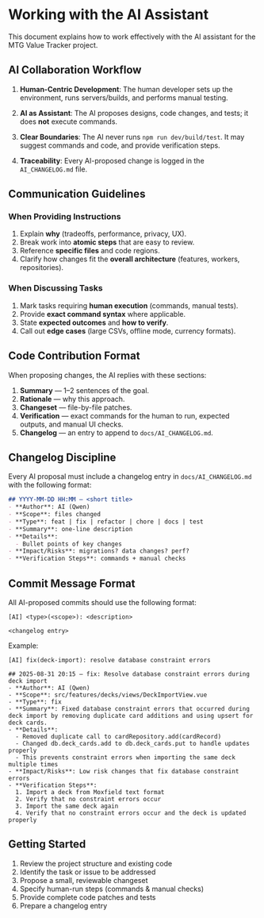 # Working with the AI Assistant

This document explains how to work effectively with the AI assistant for the MTG Value Tracker project.

## AI Collaboration Workflow

1. **Human-Centric Development**: The human developer sets up the environment, runs servers/builds, and performs manual testing.

2. **AI as Assistant**: The AI proposes designs, code changes, and tests; it does **not** execute commands.

3. **Clear Boundaries**: The AI never runs `npm run dev/build/test`. It may suggest commands and code, and provide verification steps.

4. **Traceability**: Every AI-proposed change is logged in the `AI_CHANGELOG.md` file.

## Communication Guidelines

### When Providing Instructions
1. Explain **why** (tradeoffs, performance, privacy, UX).
2. Break work into **atomic steps** that are easy to review.
3. Reference **specific files** and code regions.
4. Clarify how changes fit the **overall architecture** (features, workers, repositories).

### When Discussing Tasks
1. Mark tasks requiring **human execution** (commands, manual tests).
2. Provide **exact command syntax** where applicable.
3. State **expected outcomes** and **how to verify**.
4. Call out **edge cases** (large CSVs, offline mode, currency formats).

## Code Contribution Format

When proposing changes, the AI replies with these sections:

1. **Summary** — 1–2 sentences of the goal.
2. **Rationale** — why this approach.
3. **Changeset** — file-by-file patches.
4. **Verification** — exact commands for the human to run, expected outputs, and manual UI checks.
5. **Changelog** — an entry to append to `docs/AI_CHANGELOG.md`.

## Changelog Discipline

Every AI proposal must include a changelog entry in `docs/AI_CHANGELOG.md` with the following format:

```markdown
## YYYY-MM-DD HH:MM — <short title>
- **Author**: AI (Qwen)
- **Scope**: files changed
- **Type**: feat | fix | refactor | chore | docs | test
- **Summary**: one-line description
- **Details**:
  - Bullet points of key changes
- **Impact/Risks**: migrations? data changes? perf?
- **Verification Steps**: commands + manual checks
```

## Commit Message Format

All AI-proposed commits should use the following format:

```
[AI] <type>(<scope>): <description>

<changelog entry>
```

Example:
```
[AI] fix(deck-import): resolve database constraint errors

## 2025-08-31 20:15 — fix: Resolve database constraint errors during deck import
- **Author**: AI (Qwen)
- **Scope**: src/features/decks/views/DeckImportView.vue
- **Type**: fix
- **Summary**: Fixed database constraint errors that occurred during deck import by removing duplicate card additions and using upsert for deck cards.
- **Details**:
  - Removed duplicate call to cardRepository.add(cardRecord)
  - Changed db.deck_cards.add to db.deck_cards.put to handle updates properly
  - This prevents constraint errors when importing the same deck multiple times
- **Impact/Risks**: Low risk changes that fix database constraint errors
- **Verification Steps**: 
  1. Import a deck from Moxfield text format
  2. Verify that no constraint errors occur
  3. Import the same deck again
  4. Verify that no constraint errors occur and the deck is updated properly
```

## Getting Started

1. Review the project structure and existing code
2. Identify the task or issue to be addressed
3. Propose a small, reviewable changeset
4. Specify human-run steps (commands & manual checks)
5. Provide complete code patches and tests
6. Prepare a changelog entry